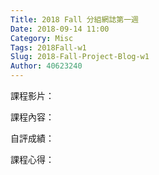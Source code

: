 ```yaml
---
Title: 2018 Fall 分組網誌第一週
Date: 2018-09-14 11:00
Category: Misc
Tags: 2018Fall-w1
Slug: 2018-Fall-Project-Blog-w1
Author: 40623240
---
```




<!-- PELICAN_END_SUMMARY -->

課程影片：

課程內容：

自評成績：

課程心得：


